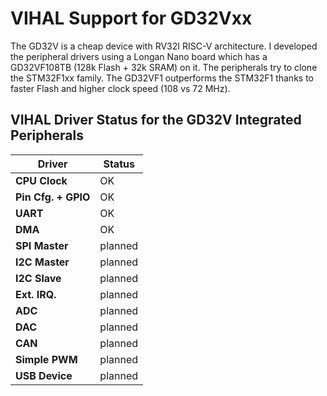# VIHAL Support for GD32Vxx

The GD32V is a cheap device with RV32I RISC-V architecture.
I developed the peripheral drivers using a Longan Nano board which has a GD32VF108TB (128k Flash + 32k SRAM) on it.
The peripherals try to clone the STM32F1xx family.
The GD32VF1 outperforms the STM32F1 thanks to faster Flash and higher clock speed (108 vs 72 MHz).


## VIHAL Driver Status for the GD32V Integrated Peripherals

  Driver              | Status  |
----------------------|---------|
__CPU Clock__         | OK      |
__Pin Cfg. + GPIO__   | OK      |
__UART__              | OK      |
__DMA__               | OK      |
__SPI Master__        | planned |
__I2C Master__        | planned |
__I2C Slave__         | planned |
__Ext. IRQ.__         | planned |
__ADC__               | planned |
__DAC__               | planned |
__CAN__               | planned |
__Simple PWM__        | planned |
__USB Device__        | planned |


